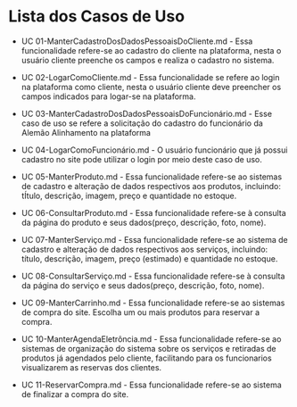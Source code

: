 # Lista dos Casos de Uso

* UC 01-ManterCadastroDosDadosPessoaisDoCliente.md - Essa funcionalidade refere-se ao cadastro do cliente na plataforma, nesta o usuário cliente preenche os campos e realiza o cadastro no sistema.

* UC 02-LogarComoCliente.md - Essa funcionalidade se refere ao login na plataforma como cliente, nesta o usuário cliente deve preencher os campos indicados para logar-se na plataforma.
 
* UC 03-ManterCadastroDosDadosPessoaisDoFuncionário.md -  Esse caso de uso se refere a solicitação do cadastro do funcionário da Alemão Alinhamento na plataforma

* UC 04-LogarComoFuncionário.md - O usuário funcionário que já possui cadastro no site pode utilizar o login por meio deste caso de uso.
 
* UC 05-ManterProduto.md - Essa funcionalidade refere-se ao sistemas de cadastro e alteração de dados respectivos aos produtos, incluindo: tÍtulo, descrição, imagem, preço e quantidade no estoque.
 
* UC 06-ConsultarProduto.md - Essa funcionalidade refere-se à consulta da página do produto e seus dados(preço, descrição, foto, nome).

* UC 07-ManterServiço.md - Essa funcionalidade refere-se ao sistema de cadastro e alteração de dados respectivos aos serviços, incluindo: título, descrição, imagem, preço (estimado) e quantidade no estoque.

* UC 08-ConsultarServiço.md - Essa funcionalidade refere-se à consulta da página do serviço e seus dados(preço, descrição, foto, nome).

* UC 09-ManterCarrinho.md - Essa funcionalidade refere-se ao sistemas de compra do site. Escolha um ou mais produtos para reservar a compra.

* UC 10-ManterAgendaEletrôncia.md - Essa funcionalidade refere-se ao sistemas de organização do sistema sobre os serviços e retiradas de produtos já agendados pelo cliente, facilitando para os funcionarios visualizarem as reservas dos clientes.

* UC 11-ReservarCompra.md - Essa funcionalidade refere-se ao sistema de finalizar a compra do site.


